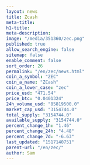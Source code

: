 ```yaml
---
layout: news
title: Zcash
meta-title: 
h1-title: 
meta-description: 
image: "/media/351360/zec.png"
published: true
allow_search_engine: false
sitemap: false
enable_comment: false
sort_order: 26
permalink: "/en/zec/news.html"
coin_a_symbol: "ZEC"
coin_a_name: "ZCash"
coin_a_lower_case: "zec"
price_usd: "471.54"
price_btc: "0.0401324"
24h_volume_usd: "85819500.0"
market_cap_usd: "3154744.0"
total_supply: "3154744.0"
available_supply: "3154744.0"
percent_change_1h: "1.46"
percent_change_24h: "4.48"
percent_change_7d: "-6.63"
last_updated: "1517140751"
parent-url: "/en/zec/"
author: Sam
---
```


